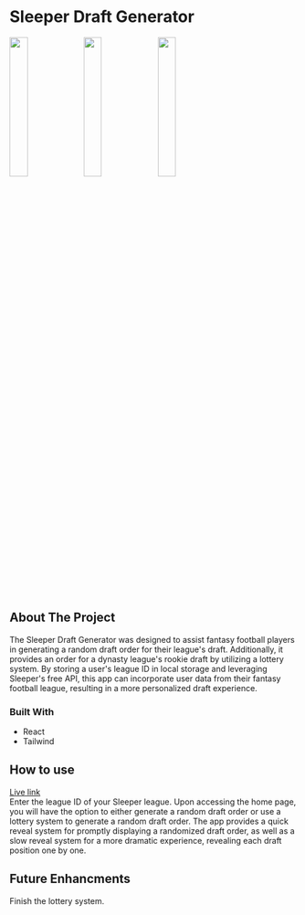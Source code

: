 # Sleeper Draft Generator

<div>
  <img src="https://i.imgur.com/fhtSQQf.png" width="25%" height="25%" >          
  <img src="https://i.imgur.com/5CyiAKV.png" width="25%" height="25%" >
  <img src="https://i.imgur.com/Dw0O9Vy.png" width="25%" height="25%" >
<div/>

## About The Project
The Sleeper Draft Generator was designed to assist fantasy football players in generating a random draft order for their league's draft. Additionally, it provides an order for a dynasty league's rookie draft by utilizing a lottery system. By storing a user's league ID in local storage and leveraging Sleeper's free API, this app can incorporate user data from their fantasy football league, resulting in a more personalized draft experience.
  
### Built With
  * React
  * Tailwind
  
## How to use
  <a href='https://www.sleeperdraftgenerator.com/'>Live link<a/>
    <br/>
Enter the league ID of your Sleeper league. Upon accessing the home page, you will have the option to either generate a random draft order or use a lottery system to generate a random draft order. The app provides a quick reveal system for promptly displaying a randomized draft order, as well as a slow reveal system for a more dramatic experience, revealing each draft position one by one.

## Future Enhancments
Finish the lottery system.
 

